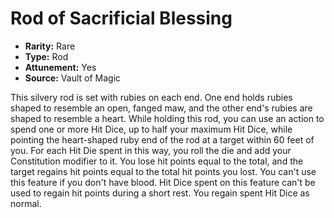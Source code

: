 # Rod of Sacrificial Blessing

- **Rarity:** Rare
- **Type:** Rod
- **Attunement:** Yes
- **Source:** Vault of Magic

This silvery rod is set with rubies on each end. One end holds rubies shaped to resemble an open, fanged maw, and the other end's rubies are shaped to resemble a heart. While holding this rod, you can use an action to spend one or more Hit Dice, up to half your maximum Hit Dice, while pointing the heart-shaped ruby end of the rod at a target within 60 feet of you. For each Hit Die spent in this way, you roll the die and add your Constitution modifier to it. You lose hit points equal to the total, and the target regains hit points equal to the total hit points you lost. You can't use this feature if you don't have blood. Hit Dice spent on this feature can't be used to regain hit points during a short rest. You regain spent Hit Dice as normal.
